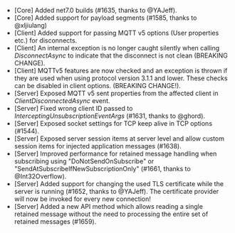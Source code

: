 * [Core] Added net7.0 builds (#1635, thanks to @YAJeff).
* [Core] Added support for payload segments (#1585, thanks to @xljiulang)
* [Client] Added support for passing MQTT v5 options (User properties etc.) for disconnects.
* [Client] An internal exception is no longer caught silently when calling _DisconnectAsync_ to indicate that the disconnect is not clean (BREAKING CHANGE).
* [Client] MQTTv5 features are now checked and an exception is thrown if they are used when using protocol version 3.1.1 and lower. These checks can be disabled in client options. (BREAKING CHANGE!).
* [Server] Exposed MQTT v5 sent properties from the affected client in _ClientDisconnectedAsync_ event.
* [Server] Fixed wrong client ID passed to _InterceptingUnsubscriptionEventArgs_ (#1631, thanks to @ghord). 
* [Server] Exposed socket settings for TCP keep alive in TCP options (#1544).
* [Server] Exposed server session items at server level and allow custom session items for injected application messages (#1638).
* [Server] Improved performance for retained message handling when subscribing using "DoNotSendOnSubscribe" or "SendAtSubscribeIfNewSubscriptionOnly" (#1661, thanks to @Int32Overflow).
* [Server] Added support for changing the used TLS certificate while the server is running (#1652, thanks to @YAJeff). The certificate provider will now be invoked for every new connection!
* [Server] Added a new API method which allows reading a single retained message without the need to processing the entire set of retained messages (#1659).
